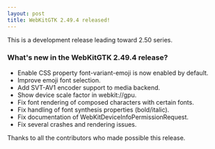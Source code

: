```yaml
---
layout: post
title: WebKitGTK 2.49.4 released!
---
```


This is a development release leading toward 2.50 series.

### What's new in the WebKitGTK 2.49.4 release?

 - Enable CSS property font-variant-emoji is now enabled by default.
 - Improve emoji font selection.
 - Add SVT-AV1 encoder support to media backend.
 - Show device scale factor in webkit://gpu.
 - Fix font rendering of composed characters with certain fonts.
 - Fix handling of font synthesis properties (bold/italic).
 - Fix documentation of WebKitDeviceInfoPermissionRequest.
 - Fix several crashes and rendering issues.

Thanks to all the contributors who made possible this release.